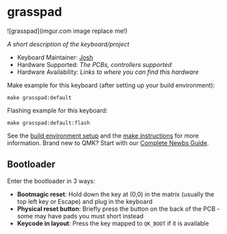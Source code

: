 # grasspad

![grasspad](imgur.com image replace me!)

*A short description of the keyboard/project*

* Keyboard Maintainer: [Josh](https://github.com/IM-THE-GRASS)
* Hardware Supported: *The PCBs, controllers supported*
* Hardware Availability: *Links to where you can find this hardware*

Make example for this keyboard (after setting up your build environment):

    make grasspad:default

Flashing example for this keyboard:

    make grasspad:default:flash

See the [build environment setup](https://docs.qmk.fm/#/getting_started_build_tools) and the [make instructions](https://docs.qmk.fm/#/getting_started_make_guide) for more information. Brand new to QMK? Start with our [Complete Newbs Guide](https://docs.qmk.fm/#/newbs).

## Bootloader

Enter the bootloader in 3 ways:

* **Bootmagic reset**: Hold down the key at (0,0) in the matrix (usually the top left key or Escape) and plug in the keyboard
* **Physical reset button**: Briefly press the button on the back of the PCB - some may have pads you must short instead
* **Keycode in layout**: Press the key mapped to `QK_BOOT` if it is available
